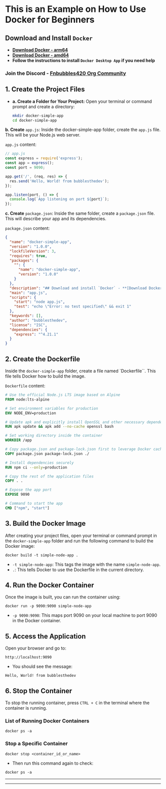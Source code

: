 # This is an Example on How to Use Docker for Beginners

## Download and Install `Docker`
- **[Download Docker - arm64](https://desktop.docker.com/win/main/arm64/Docker%20Desktop%20Installer.exe?utm_source=docker&utm_medium=webreferral&utm_campaign=dd-smartbutton&utm_location=module)**
- **[Download Docker - amd64](https://desktop.docker.com/win/main/amd64/Docker%20Desktop%20Installer.exe?utm_source=docker&utm_medium=webreferral&utm_campaign=dd-smartbutton&utm_location=module)**
- **Follow the instructions to install `Docker Desktop App` if you need help**

### Join the Discord - [Fnbubbles420 Org Community](https://www.discord.fnbubbles420.org/invite)

## 1. Create the Project Files

- **a. Create a Folder for Your Project:**
  Open your terminal or command prompt and create a directory:
  ```bash
  mkdir docker-simple-app
  cd docker-simple-app

**b. Create** `app.js`: Inside the docker-simple-app folder, create the `app.js` file. This will be your Node.js web server.

`app.js` content:

```js
// app.js
const express = require('express');
const app = express();
const port = 9090;

app.get('/', (req, res) => {
  res.send('Hello, World! from bubblesthedev');
});

app.listen(port, () => {
  console.log(`App listening on port ${port}`);
});
```

**c. Create** `package.json`: Inside the same folder, create a `package.json` file. This will describe your app and its dependencies.

`package.json` content:

```json
{
  "name": "docker-simple-app",
  "version": "1.0.0",
  "lockfileVersion": 3,
  "requires": true,
  "packages": {
    "": {
      "name": "docker-simple-app",
      "version": "1.0.0"
    }
  },
  "description": "## Download and install `Docker` - **[Download Docker- arm64](https://desktop.docker.com/win/main/arm64/Docker%20Desktop%20Installer.exe?utm_source=docker&utm_medium=webreferral&utm_campaign=dd-smartbutton&utm_location=module)** - **[Download_Docker- amd64](https://desktop.docker.com/win/main/amd64/Docker%20Desktop%20Installer.exe?utm_source=docker&utm_medium=webreferral&utm_campaign=dd-smartbutton&utm_location=module)** - **Follow the Instruction to install `Docker Desktop App` if you need help** ### Join the Discord - [Fnbubbles420 Org Community](https://www.discord.fnbubbles420.org/invite)",
  "main": "app.js",
  "scripts": {
    "start": "node app.js",
    "test": "echo \"Error: no test specified\" && exit 1"
  },
  "keywords": [],
  "author": "bubblesthedev",
  "license": "ISC",
  "dependencies": {
    "express": "^4.21.1"
  }
}
```

## 2. Create the Dockerfile

Inside the `docker-simple-app` folder, create a file named `Dockerfile``. This file tells Docker how to build the image.

`Dockerfile` content:

```Dockerfile
# Use the official Node.js LTS image based on Alpine
FROM node:lts-alpine

# Set environment variables for production
ENV NODE_ENV=production

# Update apk and explicitly install OpenSSL and other necessary dependencies
RUN apk update && apk add --no-cache openssl bash

# Set working directory inside the container
WORKDIR /app

# Copy package.json and package-lock.json first to leverage Docker cache
COPY package.json package-lock.json ./

# Install dependencies securely
RUN npm ci --only=production

# Copy the rest of the application files
COPY . .

# Expose the app port
EXPOSE 9090

# Command to start the app
CMD ["npm", "start"]
```

## 3. Build the Docker Image

After creating your project files, open your terminal or command prompt in the `docker-simple-app` folder and run the following command to build the Docker image:

```
docker build -t simple-node-app .
```

- `-t simple-node-app`: This tags the image with the name `simple-node-app`.
- `.`: This tells Docker to use the Dockerfile in the current directory.

## 4. Run the Docker Container

Once the image is built, you can run the container using:

```
docker run -p 9090:9090 simple-node-app
```

- `-p 9090:9090`: This maps port 9090 on your local machine to port 9090 in the Docker container.

## 5. Access the Application

Open your browser and go to:

```
http://localhost:9090
```

- You should see the message:

```
Hello, World! from bubblesthedev
```

## 6. Stop the Container

To stop the running container, press `CTRL + C` in the terminal where the container is running.

### List of Running Docker Containers

```
docker ps -a
```

### Stop a Specific Container

```
docker stop <container_id_or_name>
```

- Then run this command again to check:

```
docker ps -a
```
---
---
